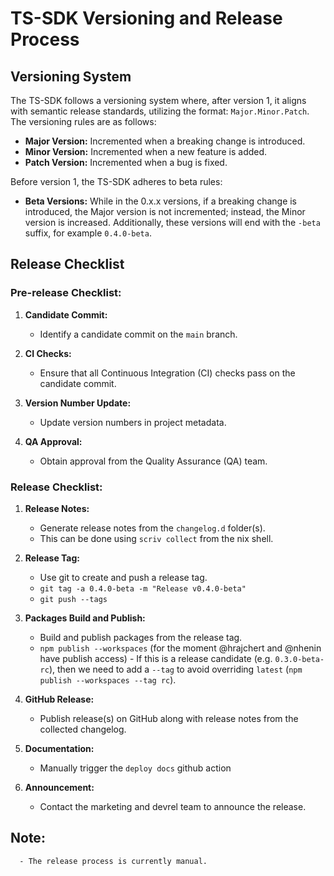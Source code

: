 # TS-SDK Versioning and Release Process

## Versioning System

The TS-SDK follows a versioning system where, after version 1, it aligns with semantic release standards, utilizing the format: `Major.Minor.Patch`. The versioning rules are as follows:

- **Major Version:** Incremented when a breaking change is introduced.
- **Minor Version:** Incremented when a new feature is added.
- **Patch Version:** Incremented when a bug is fixed.

Before version 1, the TS-SDK adheres to beta rules:

- **Beta Versions:** While in the 0.x.x versions, if a breaking change is introduced, the Major version is not incremented; instead, the Minor version is increased. Additionally, these versions will end with the `-beta` suffix, for example `0.4.0-beta`.

## Release Checklist

### Pre-release Checklist:

1. **Candidate Commit:**

      - Identify a candidate commit on the `main` branch.

2. **CI Checks:**

      - Ensure that all Continuous Integration (CI) checks pass on the candidate commit.

3. **Version Number Update:**

      - Update version numbers in project metadata.

4. **QA Approval:**

      - Obtain approval from the Quality Assurance (QA) team.

### Release Checklist:

1. **Release Notes:**

      - Generate release notes from the `changelog.d` folder(s).
      - This can be done using `scriv collect` from the nix shell.

2. **Release Tag:**

      - Use git to create and push a release tag.
      - `git tag -a 0.4.0-beta -m "Release v0.4.0-beta"`
      - `git push --tags`

3. **Packages Build and Publish:**

      - Build and publish packages from the release tag.
      - `npm publish --workspaces` (for the moment @hrajchert and @nhenin have publish access)
            - If this is a release candidate (e.g. `0.3.0-beta-rc`), then we need to add a `--tag` to avoid overriding `latest` (`npm publish --workspaces --tag rc`).

4. **GitHub Release:**

      - Publish release(s) on GitHub along with release notes from the collected changelog.

5. **Documentation:**

      - Manually trigger the `deploy docs` github action

6. **Announcement:**

      - Contact the marketing and devrel team to announce the release.

## Note:

      - The release process is currently manual.
